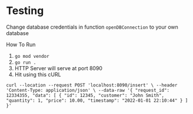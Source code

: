 # Testing
Change database credentials in function `openDBConnection` to your own database

How To Run
1. `go mod vendor`
2. `go run .`
3. HTTP Server will serve at port 8090
4. Hit using this cURL

``curl --location --request POST 'localhost:8090/insert' \
--header 'Content-Type: application/json' \
--data-raw '{
"request_id": 12334355,
"data": [
{
"id": 12345,
"customer": "John Smith",
"quantity": 1,
"price": 10.00,
"timestamp": "2022-01-01 22:10:44"
}
]
}'``